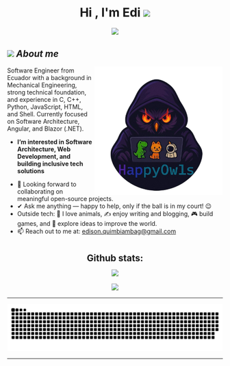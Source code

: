 <h1 align="center">Hi , I'm Edi <img src="https://media.giphy.com/media/hvRJCLFzcasrR4ia7z/giphy.gif" width="35"></h1>
<p align="center">
  <a href="https://github.com/DenverCoder1/readme-typing-svg"><img src="https://readme-typing-svg.herokuapp.com?font=Time+New+Roman&color=%23C8BE25&size=25&center=true&vCenter=true&width=600&height=100&lines=Software+Engineer;Always+learning+new+things"></a>
</p>



## <img src="https://media.giphy.com/media/ObNTw8Uzwy6KQ/giphy.gif" width="30px">&nbsp;***About me***


<img  align="right" width=300px alt="Unicorn" src="https://github.com/Psyduck8520/Psyduck8520/blob/master/c4db41f4-d05f-4f7c-9881-536e7bd8ce46-removebg-preview-Photoroom%20(1).png"/>


Software Engineer from Ecuador with a background in Mechanical Engineering, strong technical foundation, and experience in C, C++, Python, JavaScript, HTML, and Shell. Currently focused on Software Architecture, Angular, and Blazor (.NET).

* **I’m interested in Software Architecture, Web Development, and building inclusive tech solutions**
- 👯 Looking forward to collaborating on meaningful open-source projects.
- ✔ Ask me anything — happy to help, only if the ball is in my court! 😉<br>
- Outside tech: 🐾 I love animals, ✍️ enjoy writing and blogging, 🎮 build games, and 🌱 explore ideas to improve the world.
- 📫 Reach out to me at: <a href="mailto:edison.quimbiambag@gmail.com">edison.quimbiambag@gmail.com</a>

<br>

<div align="center">
<h2 align="center" style="margin: 5px 10px;">Github stats:</h2> 

[![](https://github-readme-stats.vercel.app/api?username=Psyduck8520&show_icons=true&theme=tokyonight&hide_border=true&locale=en)](https://github.com/Psyduck8520)
<br>

[![](https://github-readme-streak-stats.herokuapp.com/?user=Psyduck8520&theme=material-palenight)](https://github.com/Psyduck8520)
</div>

----

<p align="center">
  <img  src="https://raw.githubusercontent.com/Elanza-48/Elanza-48/main/resources/img/github-contribution-grid-snake.svg"
    alt="example" />
</p>

------


